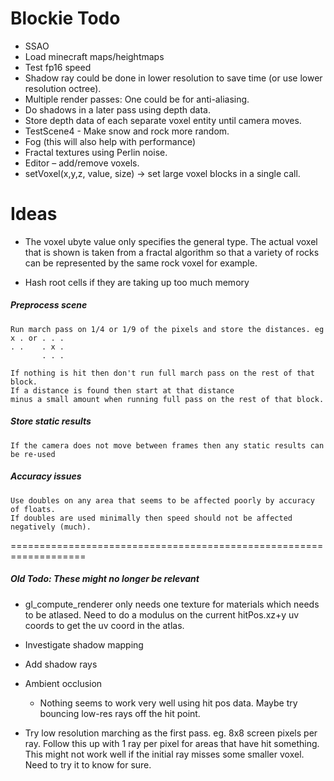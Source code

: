 # Blockie Todo
- SSAO
- Load minecraft maps/heightmaps
- Test fp16 speed
- Shadow ray could be done in lower resolution to save time (or use lower resolution octree).
- Multiple render passes:  One could be for anti-aliasing.
- Do shadows in a later pass using depth data.
- Store depth data of each separate voxel entity until camera moves.
- TestScene4 - Make snow and rock more random.
- Fog (this will also help with performance)
- Fractal textures using Perlin noise.
- Editor – add/remove voxels.
- setVoxel(x,y,z, value, size) -> set large voxel blocks in a single call.

# Ideas
- The voxel ubyte value only specifies the general type. The actual voxel that is shown is taken from a fractal algorithm so that a variety of rocks can be represented by the same rock voxel for example.

- Hash root cells if they are taking up too much memory

##### Preprocess scene
    Run march pass on 1/4 or 1/9 of the pixels and store the distances. eg
    x . or . . .
    . .    . x .
           . . .
           
    If nothing is hit then don't run full march pass on the rest of that block. 
    If a distance is found then start at that distance
    minus a small amount when running full pass on the rest of that block.
    
##### Store static results
    If the camera does not move between frames then any static results can be re-used
    
##### Accuracy issues
    Use doubles on any area that seems to be affected poorly by accuracy of floats. 
    If doubles are used minimally then speed should not be affected negatively (much).   
    
 ===================================================================
##### Old Todo: These might no longer be relevant
 
 -   gl_compute_renderer only needs one texture for materials which
     needs to be atlased. Need to do a modulus on the current hitPos.xz+y
     uv coords to get the uv coord in the atlas.
 
 -   Investigate shadow mapping
 
 -   Add shadow rays
 
 -   Ambient occlusion
     -   Nothing seems to work very well using hit pos data. Maybe try bouncing low-res rays
         off the hit point.
 -   Try low resolution marching as the first pass. eg. 8x8 screen pixels per ray. Follow
     this up with 1 ray per pixel for areas that have hit something. This might not work
     well if the initial ray misses some smaller voxel. Need to try it to know for sure.
   
